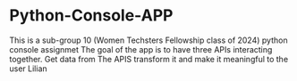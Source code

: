 # Python-Console-APP
This is a sub-group 10 (Women Techsters Fellowship class of 2024) python console assignmet
The goal of the app is to have three APIs interacting together. Get data from The APIS transform it and make it meaningful to the user
Lilian
